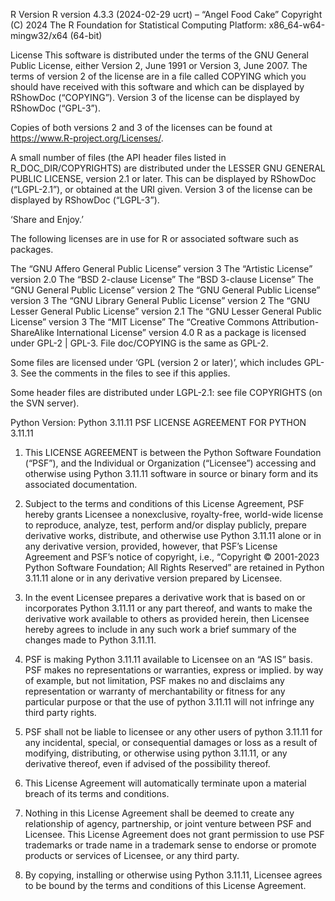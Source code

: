 R
Version
R version 4.3.3 (2024-02-29 ucrt) – “Angel Food Cake”
Copyright (C) 2024 The R Foundation for Statistical Computing Platform: x86_64-w64-mingw32/x64 (64-bit)

License
This software is distributed under the terms of the GNU General Public License, either Version 2, June 1991 or Version 3, June 2007.
The terms of version 2 of the license are in a file called COPYING which you should have received with this software and which can be displayed by RShowDoc (“COPYING”).
Version 3 of the license can be displayed by RShowDoc (“GPL-3”).

Copies of both versions 2 and 3 of the licenses can be found at https://www.R-project.org/Licenses/.

A small number of files (the API header files listed in R_DOC_DIR/COPYRIGHTS) are distributed under the LESSER GNU GENERAL PUBLIC LICENSE, version 2.1 or later. This can be displayed by RShowDoc (“LGPL-2.1”), or obtained at the URI given. Version 3 of the license can be displayed by RShowDoc (“LGPL-3”).

‘Share and Enjoy.’

The following licenses are in use for R or associated software such as packages.

The “GNU Affero General Public License” version 3
The “Artistic License” version 2.0
The “BSD 2-clause License”
The “BSD 3-clause License”
The “GNU General Public License” version 2
The “GNU General Public License” version 3
The “GNU Library General Public License” version 2
The “GNU Lesser General Public License” version 2.1
The “GNU Lesser General Public License” version 3
The “MIT License”
The “Creative Commons Attribution-ShareAlike International License” version 4.0
R as a package is licensed under GPL-2 | GPL-3. File doc/COPYING is the same as GPL-2.

Some files are licensed under ‘GPL (version 2 or later)’, which includes GPL-3. See the comments in the files to see if this applies.

Some header files are distributed under LGPL-2.1: see file COPYRIGHTS (on the SVN server).


Python
Version: Python 3.11.11
PSF LICENSE AGREEMENT FOR PYTHON 3.11.11
1. This LICENSE AGREEMENT is between the Python Software Foundation (“PSF”), and the Individual or Organization (“Licensee”) accessing and otherwise using Python 3.11.11 software in source or binary form and its associated documentation.

2. Subject to the terms and conditions of this License Agreement, PSF hereby grants Licensee a nonexclusive, royalty-free, world-wide license to reproduce, analyze, test, perform and/or display publicly, prepare derivative works, distribute, and otherwise use Python 3.11.11 alone or in any derivative version, provided, however, that PSF’s License Agreement and PSF’s notice of copyright, i.e., “Copyright © 2001-2023 Python Software Foundation; All Rights Reserved” are retained in Python 3.11.11 alone or in any derivative version prepared by Licensee.

3. In the event Licensee prepares a derivative work that is based on or incorporates Python 3.11.11 or any part thereof, and wants to make the derivative work available to others as provided herein, then Licensee hereby agrees to include in any such work a brief summary of the changes made to Python 3.11.11.

4. PSF is making Python 3.11.11 available to Licensee on an “AS IS” basis. PSF makes no representations or warranties, express or implied. by way of example, but not limitation, PSF makes no and disclaims any representation or warranty of merchantability or fitness for any particular purpose or that the use of python 3.11.11 will not infringe any third party rights.

5. PSF shall not be liable to licensee or any other users of python 3.11.11 for any incidental, special, or consequential damages or loss as a result of modifying, distributing, or otherwise using python 3.11.11, or any derivative thereof, even if advised of the possibility thereof.

6. This License Agreement will automatically terminate upon a material breach of its terms and conditions.

7. Nothing in this License Agreement shall be deemed to create any relationship of agency, partnership, or joint venture between PSF and Licensee.  This License Agreement does not grant permission to use PSF trademarks or trade name in a trademark sense to endorse or promote products or services of Licensee, or any third party.

8. By copying, installing or otherwise using Python 3.11.11, Licensee agrees to be bound by the terms and conditions of this License Agreement.
